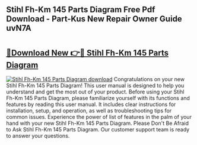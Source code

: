 ## Stihl Fh-Km 145 Parts Diagram Free Pdf Download - Part-Kus New Repair Owner Guide uvN7A

# <h2><a href="http://dfmv2xn.blite.top/?on=Stihl+Fh-Km+145+Parts+Diagram">🔗Download New 👉🔴 Stihl Fh-Km 145 Parts Diagram</a></h2>

[![Stihl Fh-Km 145 Parts Diagram download](https://i.imgur.com/lujVjoI.png)](http://dfmv2xn.blite.top/?on=Stihl+Fh-Km+145+Parts+Diagram)
Congratulations on your new Stihl Fh-Km 145 Parts Diagram! This user manual is designed to help you understand and get the most out of your product. Before using your Stihl Fh-Km 145 Parts Diagram, please familiarize yourself with its functions and features by reading this user manual. It includes clear instructions for installation, setup, and operation, as well as troubleshooting tips for common issues. Experience the power of list of features in the palm of your hand with your new Stihl Fh-Km 145 Parts Diagram. Please Don't Be Afraid to Ask Stihl Fh-Km 145 Parts Diagram. Our customer support team is ready to answer your questions.
